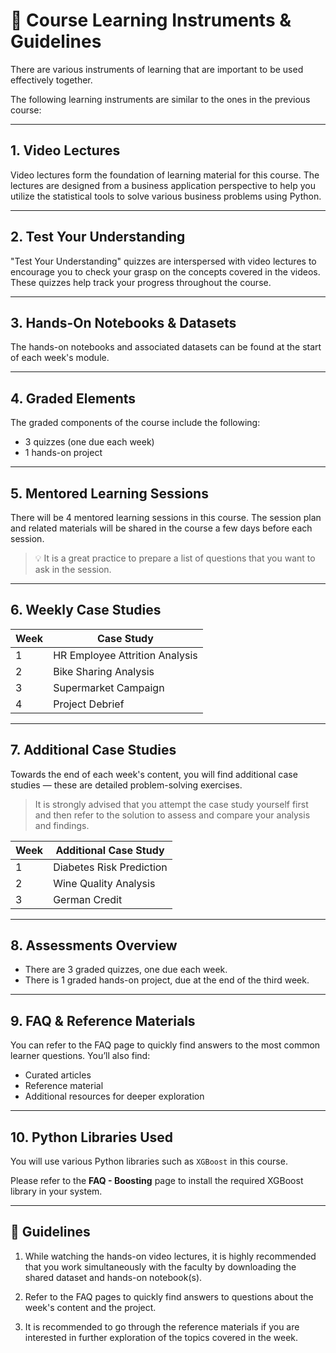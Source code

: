# 📘 Course Learning Instruments & Guidelines

There are various instruments of learning that are important to be used effectively together.

The following learning instruments are similar to the ones in the previous course:

---

## 1. Video Lectures

Video lectures form the foundation of learning material for this course. The lectures are designed from a business application perspective to help you utilize the statistical tools to solve various business problems using Python.

---

## 2. Test Your Understanding

"Test Your Understanding" quizzes are interspersed with video lectures to encourage you to check your grasp on the concepts covered in the videos. These quizzes help track your progress throughout the course.

---

## 3. Hands-On Notebooks & Datasets

The hands-on notebooks and associated datasets can be found at the start of each week's module.

---

## 4. Graded Elements

The graded components of the course include the following:

- 3 quizzes (one due each week)
- 1 hands-on project

---

## 5. Mentored Learning Sessions

There will be 4 mentored learning sessions in this course. The session plan and related materials will be shared in the course a few days before each session.

> 💡 It is a great practice to prepare a list of questions that you want to ask in the session.

---

## 6. Weekly Case Studies

| Week | Case Study                     |
| ---- | ------------------------------ |
| 1    | HR Employee Attrition Analysis |
| 2    | Bike Sharing Analysis          |
| 3    | Supermarket Campaign           |
| 4    | Project Debrief                |

---

## 7. Additional Case Studies

Towards the end of each week's content, you will find additional case studies — these are detailed problem-solving exercises.

> It is strongly advised that you attempt the case study yourself first and then refer to the solution to assess and compare your analysis and findings.

| Week | Additional Case Study    |
| ---- | ------------------------ |
| 1    | Diabetes Risk Prediction |
| 2    | Wine Quality Analysis    |
| 3    | German Credit            |

---

## 8. Assessments Overview

- There are 3 graded quizzes, one due each week.
- There is 1 graded hands-on project, due at the end of the third week.

---

## 9. FAQ & Reference Materials

You can refer to the FAQ page to quickly find answers to the most common learner questions. You’ll also find:

- Curated articles
- Reference material
- Additional resources for deeper exploration

---

## 10. Python Libraries Used

You will use various Python libraries such as `XGBoost` in this course.

Please refer to the **FAQ - Boosting** page to install the required XGBoost library in your system.

---

## 📌 Guidelines

1. While watching the hands-on video lectures, it is highly recommended that you work simultaneously with the faculty by downloading the shared dataset and hands-on notebook(s).

2. Refer to the FAQ pages to quickly find answers to questions about the week's content and the project.

3. It is recommended to go through the reference materials if you are interested in further exploration of the topics covered in the week.
